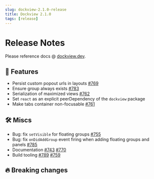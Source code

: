 ```yaml
---
slug: dockview-2.1.0-release
title: Dockview 2.1.0
tags: [release]
---
```


# Release Notes

Please reference docs @ [dockview.dev](https://dockview.dev).

## 🚀 Features

- Persist custom popout urls in layouts [#769](https://github.com/mathuo/dockview/pull/769)
- Ensure group always exists [#783](https://github.com/mathuo/dockview/pull/783)
- Serialization of maximized views [#762](https://github.com/mathuo/dockview/pull/762)
- Set `react` as an explicit peerDependency of the `dockview` package
- Make tabs container non-focusable [#761](https://github.com/mathuo/dockview/pull/761)

## 🛠 Miscs

- Bug: fix `setVisible` for floating groups [#755](https://github.com/mathuo/dockview/pull/755)
- Bug: fix `onDidAddGroup` event firing when adding floating groups and panels [#785](https://github.com/mathuo/dockview/pull/785)
- Documentation [#743](https://github.com/mathuo/dockview/pull/743) [#770](https://github.com/mathuo/dockview/pull/770)
- Build tooling [#789](https://github.com/mathuo/dockview/pull/789) [#759](https://github.com/mathuo/dockview/pull/759)

## 🔥 Breaking changes


